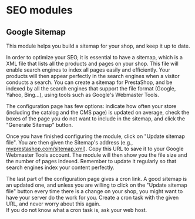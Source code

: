 # SEO modules

## Google Sitemap <a href="#seomodules-googlesitemap" id="seomodules-googlesitemap"></a>

This module helps you build a sitemap for your shop, and keep it up to date.

In order to optimize your SEO, it is essential to have a sitemap, which is a XML file that lists all the products and pages on your shop. This file will enable search engines to index all pages easily and efficiently. Your products will then appear perfectly in the search engines when a visitor conducts a search. You can create a sitemap for PrestaShop, and be indexed by all the search engines that support the file format (Google, Yahoo, Bing...), using tools such as Google's Webmaster Tools.

The configuration page has few options: indicate how often your store (including the catalog and the CMS page) is updated on average, check the boxes of the page you do not want to include in the sitemap, and click the "Generate Sitemap" button.

Once you have finished configuring the module, click on "Update sitemap file". You are then given the Sitemap's address (e.g., [myprestashop.com/sitemap.xml](http://myprestashop.com/sitemap.xml)). Copy this URL to save it to your Google Webmaster Tools account. The module will then show you the file size and the number of pages indexed. Remember to update it regularly so that search engines index your content perfectly.

The last part of the configuration page gives a cron link. A good sitemap is an updated one, and unless you are willing to click on the "Update sitemap file" button every time there is a change on your shop, you might want to have your server do the work for you. Create a cron task with the given URL, and never worry about this again.\
&#x20;If you do not know what a cron task is, ask your web host.
